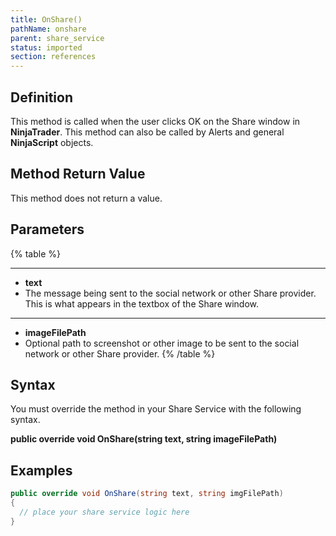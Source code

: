 ```yaml
---
title: OnShare()
pathName: onshare
parent: share_service
status: imported
section: references
---
```


## Definition

This method is called when the user clicks OK on the Share window in **NinjaTrader**. This method can also be called by Alerts and general **NinjaScript** objects.

## Method Return Value

This method does not return a value.

## Parameters

{% table %}

---

* **text**
* The message being sent to the social network or other Share provider. This is what appears in the textbox of the Share window.

---

* **imageFilePath**
* Optional path to screenshot or other image to be sent to the social network or other Share provider.
{% /table %}

## Syntax

You must override the method in your Share Service with the following syntax.

**public override void OnShare(string text, string imageFilePath)**

## Examples

```csharp
public override void OnShare(string text, string imgFilePath)
{
  // place your share service logic here
}
```
